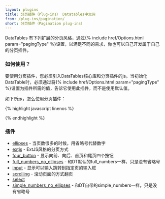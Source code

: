 ```yaml
---
layout: plugins
title: 分页插件（Plug-ins） Datatables中文网
from: /plug-ins/pagination/
short: 分页插件（Pagination plug-ins）
---
```


DataTables 有下列扩展的分页风格，通过{% include href/Options.html param="pagingType" %}设置，以满足不同的需求，你也可以自己开发属于自己的分页插件。


### 如何使用？

要使用分页插件，您必须引入DataTables核心库和分页插件的js。当初始化DataTable时，必须通过将{% include href/Options.html param="pagingType" %}设置为插件所需的值，告诉它使用此插件，而不是使用默认值。

如下所示，怎么使用分页插件：

{% highlight javascript linenos %}

<script type="text/javascript" src="jquery.dataTables.js"></script>
<script type="text/javascript" src="dataTables.scrollingPagination.js"></script>
<script type="text/javascript">
    $(document).ready(function() {
        $('#example').DataTable( {
            "pagingType": "scrolling"
        } );
    } );
</script>

{% endhighlight %}

### 插件

- [ellipses](/plug-ins/pagination/ellipses/index.html) - 当页数很多的时候，用省略号代替数字
- [extjs](/plug-ins/pagination/extjs/index.html) - ExtJS风格的分页方式
- [four_button](/plug-ins/pagination/four_button/index.html) - 显示向前、向后、首页和尾页四个按钮
- [full_numbers_no_ellipses](/plug-ins/pagination/full_numbers_no_ellipses/index.html) - 和DT默认的full_numbers一样，只是没有省略号
- [input](/plug-ins/pagination/input/index.html) - 显示可以输入跳转到指定页的输入框
- [scrolling]() - 滚动页面的方式翻页
- [select]()
- [simple_numbers_no_ellipses]() - 和DT自带的simple_numbers一样，只是没有省略号





